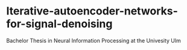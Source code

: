 # Iterative-autoencoder-networks-for-signal-denoising
Bachelor Thesis in Neural Information Processing at the Univesity Ulm
